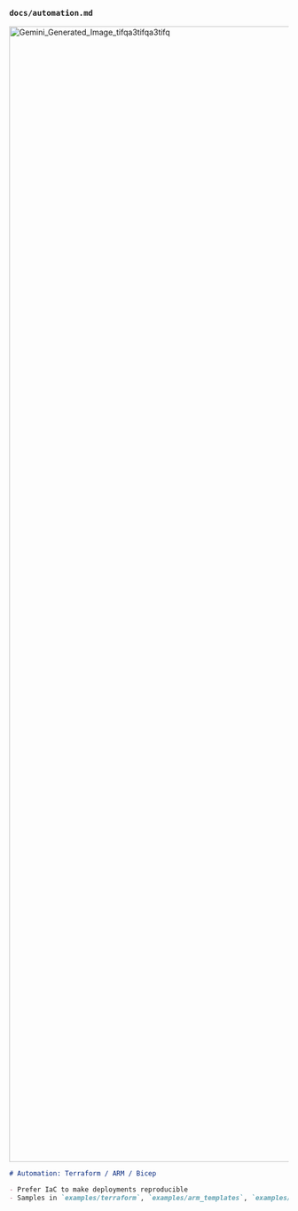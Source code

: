 

### `docs/automation.md`
<img width="2048" height="2048" alt="Gemini_Generated_Image_tifqa3tifqa3tifq" src="https://github.com/user-attachments/assets/c1187067-1603-4d11-b351-c2cc1d7b7b50" />

```markdown
# Automation: Terraform / ARM / Bicep

- Prefer IaC to make deployments reproducible
- Samples in `examples/terraform`, `examples/arm_templates`, `examples/bicep`
